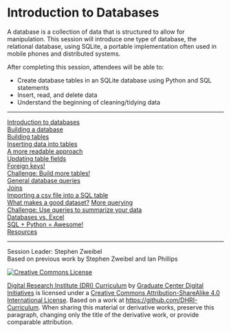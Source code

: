 # Introduction to Databases

A database is a collection of data that is structured to allow for manipulation. This session will introduce one type of database, the relational database, using SQLite, a portable implementation often used in mobile phones and distributed systems.

After completing this session, attendees will be able to: 

- Create database tables in an SQLite database using Python and SQL statements
- Insert, read, and delete data 
- Understand the beginning of cleaning/tidying data

-----

[Introduction to databases](sections/0-dbintro.md)  
[Building a database](sections/1-builddb.md)  
[Building tables](sections/2-buildtable.md)  
[Inserting data into tables](sections/3-insertdata.md)  
[A more readable approach](sections/3b-pythonic.md)  
[Updating table fields](sections/4-updatefield.md)  
[Foreign keys!](sections/5-foreignkeys.md)  
[Challenge: Build more tables!](sections/6-buildtable_challenge.md)  
[General database queries](sections/7-commonqueries.md)  
[Joins](sections/8-innerjoin.md)  
[Importing a csv file into a SQL table](sections/9-importcsv.md)  
[What makes a good dataset?](sections/9b-datasets.md) 
[More querying](sections/10-usefulqueries.md)  
[Challenge: Use queries to summarize your data](sections/11-querieschallenge.md)  
[Databases vs. Excel](sections/12-excel_v_db.md)  
[SQL + Python = Awesome!](sections/13-pyplussql-pseudo.md)  
[Resources](resources.md)  

-----

Session Leader: Stephen Zweibel  
Based on previous work by Stephen Zweibel and Ian Phillips

[![Creative Commons License](https://i.creativecommons.org/l/by-sa/4.0/88x31.png)](http://creativecommons.org/licenses/by-sa/4.0/)

[Digital Research Institute (DRI) Curriculum](http://purl.org/dc/terms/) by [Graduate Center Digital Initiatives](https://gcdi.commons.gc.cuny.edu/) is licensed under a [Creative Commons Attribution-ShareAlike 4.0 International License](http://creativecommons.org/licenses/by-sa/4.0/). Based on a work at <https://github.com/DHRI-Curriculum>. When sharing this material or derivative works, preserve this paragraph, changing only the title of the derivative work, or provide comparable attribution.


